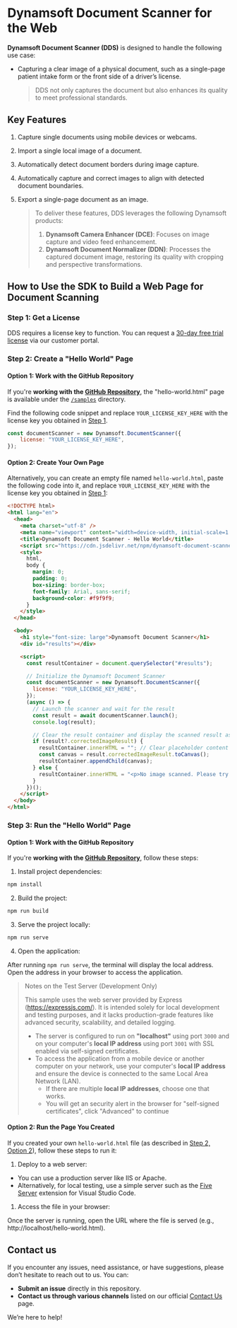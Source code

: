# Dynamsoft Document Scanner for the Web

**Dynamsoft Document Scanner (DDS)** is designed to handle the following use case:

* Capturing a clear image of a physical document, such as a single-page patient intake form or the front side of a driver’s license. 

   > DDS not only captures the document but also enhances its quality to meet professional standards.

## Key Features

1. Capture single documents using mobile devices or webcams.
2. Import a single local image of a document.
3. Automatically detect document borders during image capture.
4. Automatically capture and correct images to align with detected document boundaries.
5. Export a single-page document as an image.

    > To deliver these features, DDS leverages the following Dynamsoft products:
    >
    > 1. **Dynamsoft Camera Enhancer (DCE)**: Focuses on image capture and video feed enhancement.
    > 2. **Dynamsoft Document Normalizer (DDN)**: Processes the captured document image, restoring its quality with cropping and perspective transformations.

## How to Use the SDK to Build a Web Page for Document Scanning

### Step 1: Get a License

DDS requires a license key to function. You can request a [30-day free trial license](https://www.dynamsoft.com/customer/license/trialLicense?product=mwc&source=readme) via our customer portal.

### Step 2: Create a "Hello World" Page

#### Option 1: Work with the GitHub Repository

If you're **working with the [GitHub Repository](https://github.com/Dynamsoft/document-scanner-javascript)**, the "hello-world.html" page is available under the [`/samples`](https://github.com/Dynamsoft/document-scanner-javascript/tree/main/samples) directory.

Find the following code snippet and replace `YOUR_LICENSE_KEY_HERE` with the license key you obtained in [Step 1](https://github.com/Dynamsoft/document-scanner-javascript/tree/main?tab=readme-ov-file#step-1-get-a-license).

```js
const documentScanner = new Dynamsoft.DocumentScanner({
    license: "YOUR_LICENSE_KEY_HERE",
});
```

#### Option 2: Create Your Own Page

Alternatively, you can create an empty file named `hello-world.html`, paste the following code into it, and replace `YOUR_LICENSE_KEY_HERE` with the license key you obtained in [Step 1](https://github.com/Dynamsoft/document-scanner-javascript/tree/main?tab=readme-ov-file#step-1-get-a-license):

```html
<!DOCTYPE html>
<html lang="en">
  <head>
    <meta charset="utf-8" />
    <meta name="viewport" content="width=device-width, initial-scale=1.0" />
    <title>Dynamsoft Document Scanner - Hello World</title>
    <script src="https://cdn.jsdelivr.net/npm/dynamsoft-document-scanner@1.0.0/dist/dds.bundle.js"></script>
    <style>
      html,
      body {
        margin: 0;
        padding: 0;
        box-sizing: border-box;
        font-family: Arial, sans-serif;
        background-color: #f9f9f9;
      }
    </style>
  </head>

  <body>
    <h1 style="font-size: large">Dynamsoft Document Scanner</h1>
    <div id="results"></div>

    <script>
      const resultContainer = document.querySelector("#results");

      // Initialize the Dynamsoft Document Scanner
      const documentScanner = new Dynamsoft.DocumentScanner({
        license: "YOUR_LICENSE_KEY_HERE",
      });
      (async () => {
        // Launch the scanner and wait for the result
        const result = await documentScanner.launch();
        console.log(result);

        // Clear the result container and display the scanned result as a canvas
        if (result?.correctedImageResult) {
          resultContainer.innerHTML = ""; // Clear placeholder content
          const canvas = result.correctedImageResult.toCanvas();
          resultContainer.appendChild(canvas);
        } else {
          resultContainer.innerHTML = "<p>No image scanned. Please try again.</p>";
        }
      })();
    </script>
  </body>
</html>
```

### Step 3: Run the "Hello World" Page

#### Option 1: Work with the GitHub Repository

If you're **working with the [GitHub Repository](https://github.com/Dynamsoft/document-scanner-javascript)**, follow these steps:

1. Install project dependencies:

```bash
npm install
```

2. Build the project:
 
```bash
npm run build
```

3. Serve the project locally:

```bash
npm run serve
```

4. Open the application:

After running `npm run serve`, the terminal will display the local address. Open the address in your browser to access the application.

> Notes on the Test Server (Development Only)
> 
> This sample uses the web server provided by Express (https://expressjs.com/). It is intended solely for local development and testing purposes, and it lacks production-grade features like advanced security, scalability, and detailed logging.
> 
> - The server is configured to run on **"localhost"** using port `3000` and on your computer's **local IP address** using port `3001` with SSL enabled via self-signed certificates.
> - To access the application from a mobile device or another computer on your network, use your computer's **local IP address** and ensure the device is connected to the same Local Area Network (LAN).
>   - If there are multiple **local IP addresses**, choose one that works.
>   - You will get an security alert in the browser for "self-signed certificates", click "Advanced" to continue

#### Option 2: Run the Page You Created

If you created your own `hello-world.html` file (as described in [Step 2, Option 2](https://github.com/Dynamsoft/document-scanner-javascript/tree/main?tab=readme-ov-file#option-2-create-your-own-page)), follow these steps to run it:

1. Deploy to a web server:

  - You can use a production server like IIS or Apache.
  - Alternatively, for local testing, use a simple server such as the [Five Server](https://marketplace.visualstudio.com/items?itemName=yandeu.five-server) extension for Visual Studio Code.

1. Access the file in your browser:

  Once the server is running, open the URL where the file is served (e.g., http://localhost/hello-world.html).

## Contact us

If you encounter any issues, need assistance, or have suggestions, please don’t hesitate to reach out to us. You can:

- **Submit an issue** directly in this repository.
- **Contact us through various channels** listed on our official [Contact Us](https://www.dynamsoft.com/contact/) page.

We’re here to help!